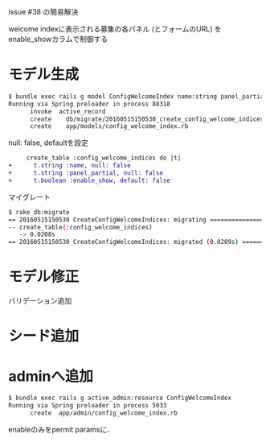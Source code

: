 <!-- ************** docs/issue85.md **************
Created    : 2016-May-15
Last Change: 2016-May-16.
-->

issue #38 の簡易解決

welcome indexに表示される募集の各パネル (とフォームのURL) を
enable_showカラムで制御する


# モデル生成

```sh
$ bundle exec rails g model ConfigWelcomeIndex name:string panel_partial:string enable_show:boolean
Running via Spring preloader in process 88318
      invoke  active_record
      create    db/migrate/20160515150530_create_config_welcome_indices.rb
      create    app/models/config_welcome_index.rb
```

null: false, defaultを設定

```diff
     create_table :config_welcome_indices do |t|
+      t.string :name, null: false
+      t.string :panel_partial, null: false
+      t.boolean :enable_show, default: false
```

マイグレート

```sh
$ rake db:migrate
== 20160515150530 CreateConfigWelcomeIndices: migrating =======================
-- create_table(:config_welcome_indices)
   -> 0.0208s
== 20160515150530 CreateConfigWelcomeIndices: migrated (0.0209s) ==============
```


# モデル修正

バリデーション追加

# シード追加

# adminへ追加

```sh
$ bundle exec rails g active_admin:resource ConfigWelcomeIndex
Running via Spring preloader in process 5033
      create  app/admin/config_welcome_index.rb
```

enableのみをpermit paramsに．
